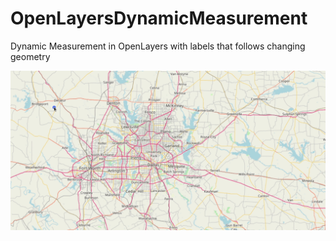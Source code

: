 # OpenLayersDynamicMeasurement
Dynamic Measurement in OpenLayers with labels that follows changing geometry

![Dynamic Measurement](OpenLayersDynamicMeasurement.gif)
